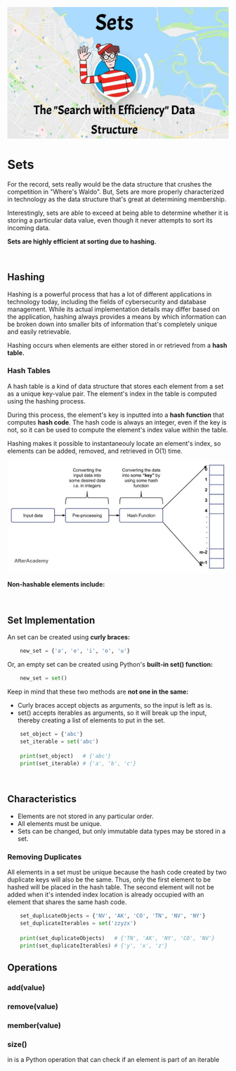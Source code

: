 ![Image of Waldo from "Where's Waldo"](../images/sets_intro.jpg)

# Sets
For the record, sets really would be the data structure that crushes the competition in "Where's Waldo". But, Sets are more properly characterized in technology as the data structure that's great at determining membership.
 
Interestingly, sets are able to exceed at being able to determine whether it is storing a particular data value, even though it never attempts to sort its incoming data.  

**Sets are highly efficient at sorting due to hashing.**

&nbsp;
## Hashing
Hashing is a powerful process that has a lot of different applications in technology today, including the fields of cybersecurity and database management. While its actual implementation details may differ based on the application, hashing always provides a means by which information can be broken down into smaller bits of information that's completely unique and easily retrievable.

Hashing occurs when elements are either stored in or retrieved from a **hash table.**

### Hash Tables
A hash table is a kind of data structure that stores each element from a set as a unique key-value pair. The element's index in the table is computed using the hashing process. 

During this process, the element's key is inputted into a **hash function** that computes **hash code**. The hash code is always an integer, even if the key is not, so it can be used to compute the element's index value within the table. 

Hashing makes it possible to instantaneouly locate an element's index, so elements can be added, removed, and retrieved in O(1) time. 

![Chart displaying the steps of the hashing process](../images/hashing_process.jpg)

**Non-hashable elements include:**

&nbsp;
## Set Implementation
An set can be created using **curly braces:**

```python
    new_set = {'a', 'e', 'i', 'o', 'u'}
```

Or, an empty set can be created using Python's **built-in set() function:** 

```python
    new_set = set()
```

Keep in mind that these two methods are **not one in the same:**
* Curly braces accept objects as arguments, so the input is left as is.
* set() accepts iterables as arguments, so it will break up the input, 
thereby creating a list of elements to put in the set.

```python
    set_object = {'abc'}    
    set_iterable = set('abc') 

    print(set_object)   # {'abc'}
    print(set_iterable) # {'a', 'b', 'c'}
```

&nbsp;
## Characteristics 
* Elements are not stored in any particular order.
* All elements must be unique.
* Sets can be changed, but only immutable data types may be stored in a set.


### Removing Duplicates
All elements in a set must be unique because the hash code created
by two duplicate keys will also be the same. Thus, only the first
element to be hashed will be placed in the hash table. The second element
will not be added when it's intended index location is already occupied
with an element that shares the same hash code.

```python
    set_duplicateObjects = {'NV', 'AK', 'CO', 'TN', 'NV', 'NY'}      
    set_duplicateIterables = set('zzyzx') 

    print(set_duplicateObjects)   # {'TN', 'AK', 'NY', 'CO', 'NV'}
    print(set_duplicateIterables) # {'y', 'x', 'z'}
```


## Operations 

### add(value)


### remove(value)


### member(value)


### size()

in is a Python operation that can check if an element is part of an iterable
